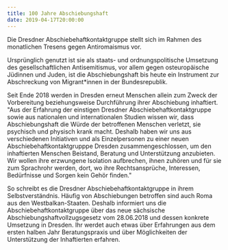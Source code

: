 ```yaml
---
title: 100 Jahre Abschiebungshaft
date: 2019-04-17T20:00:00
---
```


Die Dresdner Abschiebehaftkontaktgruppe stellt sich im Rahmen des monatlichen Tresens gegen Antiromaismus vor.

Ursprünglich genutzt ist sie als staats- und ordnungspolitische Umsetzung des gesellschaftlichen Antisemitismus, vor allem gegen osteuropäische Jüdinnen und Juden, ist die Abschiebungshaft bis heute ein Instrument zur Abschreckung von Migrant\*innen in der Bundesrepublik.

Seit Ende 2018 werden in Dresden erneut Menschen allein zum Zweck der Vorbereitung beziehungsweise Durchführung ihrer Abschiebung inhaftiert. "Aus der Erfahrung der einstigen Dresdner Abschiebehaftkontaktgruppe sowie aus nationalen und internationalen Studien wissen wir, dass Abschiebungshaft die Würde der betroffenen Menschen verletzt, sie psychisch und physisch krank macht. Deshalb haben wir uns aus verschiedenen Initiativen und als Einzelpersonen zu einer neuen Abschiebehaftkontaktgrupppe Dresden zusammengeschlossen, um den inhaftierten Menschen Beistand, Beratung und Unterstützung anzubieten. Wir wollen ihre erzwungene Isolation aufbrechen, ihnen zuhören und für sie zum Sprachrohr werden, dort, wo ihre Rechtsansprüche, Interessen, Bedürfnisse und Sorgen kein Gehör finden."

So schreibt es die Dresdner Abschiebehaftkontaktgruppe in ihrem Selbstverständnis. Häufig von Abschiebungen betroffen sind auch Roma aus den Westbalkan-Staaten. Deshalb informiert uns die Abschiebehaftkontaktgruppe über das neue sächsische Abschiebungshaftvollzugsgesetz vom 28.06.2018 und dessen konkrete Umsetzung in Dresden. Ihr werdet auch etwas über Erfahrungen aus dem ersten halben Jahr Beratungspraxis und über Möglichkeiten der Unterstützung der Inhaftierten erfahren.

